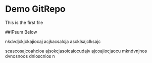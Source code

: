 # Demo GitRepo

This is the first file

##IPsum Below

nkdvdjckjckajiocaj
acjkacsalcja
ascklsajclksajc

scascosajcoahcioa
ajsokcjasoicaiocudajv
ajcoajiocjaocu
mkndvnjnos
dvnosnoos
dnioscnios n